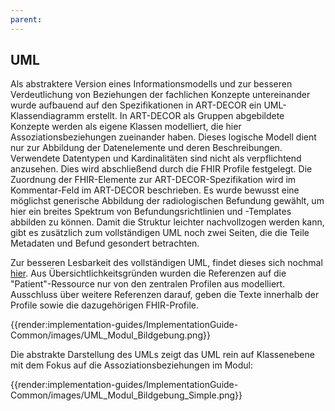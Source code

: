 ```yaml
---
parent:
---
```

## UML
Als abstraktere Version eines Informationsmodells und zur besseren Verdeutlichung von Beziehungen der fachlichen Konzepte untereinander wurde aufbauend auf den Spezifikationen in ART-DECOR ein UML-Klassendiagramm erstellt. In ART-DECOR als Gruppen abgebildete Konzepte werden als eigene Klassen modelliert, die hier Assoziationsbeziehungen zueinander haben. Dieses logische Modell dient nur zur Abbildung der Datenelemente und deren Beschreibungen. Verwendete Datentypen und Kardinalitäten sind nicht als verpflichtend anzusehen. Dies wird abschließend durch die FHIR Profile festgelegt. Die Zuordnung der FHIR-Elemente zur ART-DECOR-Spezifikation wird im Kommentar-Feld im ART-DECOR beschrieben. Es wurde bewusst eine möglichst generische Abbildung der radiologischen Befundung gewählt, um hier ein breites Spektrum von Befundungsrichtlinien und -Templates abbilden zu können. Damit die Struktur leichter nachvollzogen werden kann, gibt es zusätzlich zum vollständigen UML noch zwei Seiten, die die Teile Metadaten und Befund gesondert betrachten.

Zur besseren Lesbarkeit des vollständigen UML, findet dieses sich nochmal [hier](https://simplifier.net/medizininformatik-initiative-modul-bildgebung/guides-implementationguide-common-images-uml-befund-bildgebung). Aus Übersichtlichkeitsgründen wurden die Referenzen auf die "Patient"-Ressource nur von den zentralen Profilen aus modelliert. Ausschluss über weitere Referenzen darauf, geben die Texte innerhalb der Profile sowie die dazugehörigen FHIR-Profile.

{{render:implementation-guides/ImplementationGuide-Common/images/UML_Modul_Bildgebung.png}}


Die abstrakte Darstellung des UMLs zeigt das UML rein auf Klassenebene mit dem Fokus auf die Assoziationsbeziehungen im Modul:
 
{{render:implementation-guides/ImplementationGuide-Common/images/UML_Modul_Bildgebung_Simple.png}}
